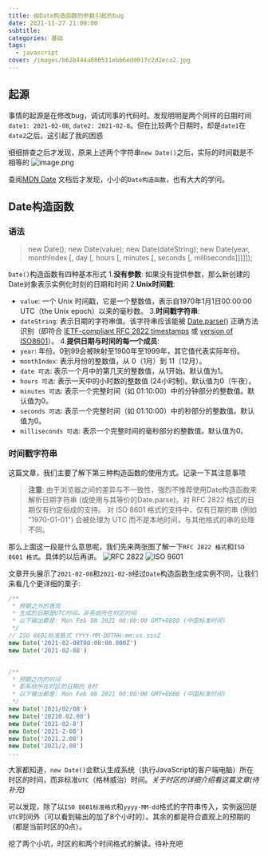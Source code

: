 ```yaml
---
title: 由Date构造函数的参数引起的bug
date: 2021-11-27 21:00:00
subtitle:
categories: 基础
tags: 
  - javascript
cover: /images/b62b444a880511ebb6edd017c2d2eca2.jpg
---
```


## 起源
事情的起源是在修改bug，调试同事的代码时。发现明明是两个同样的日期时间`date1: 2021-02-08`, `date2: 2021-02-8`。但在比较两个日期时，却是`date1`在`date2`之后。这引起了我的困惑


细细排查之后才发现，原来上述两个字符串`new Date()`之后，实际的时间戳是不相等的
![image.png](https://i.loli.net/2021/11/27/NzRCL7FMxlwZjJ5.png)

查阅[MDN Date](https://developer.mozilla.org/zh-CN/docs/Web/JavaScript/Reference/Global_Objects/Date) 文档后才发现，小小的`Date构造函数`，也有大大的学问。

## Date构造函数
### 语法
> new Date();
> new Date(value);
> new Date(dateString);
> new Date(year, monthIndex [, day [, hours [, minutes [, seconds [, milliseconds]]]]]);

`Date()`构造函数有四种基本形式
1.**没有参数**: 如果没有提供参数，那么新创建的Date对象表示实例化时刻的日期和时间
2.**Unix时间戳**: 
  - `value`: 一个 Unix 时间戳，它是一个整数值，表示自1970年1月1日00:00:00 UTC（the Unix epoch）以来的毫秒数。
3.**时间戳字符串**:
  - `dateString`: 表示日期的字符串值。该字符串应该能被 [Date.parse()](https://developer.mozilla.org/zh-CN/docs/Web/JavaScript/Reference/Global_Objects/Date/parse) 正确方法识别（即符合 [IETF-compliant RFC 2822 timestamps](https://datatracker.ietf.org/doc/html/rfc2822#page-14) 或 [version of ISO8601](https://262.ecma-international.org/5.1/#sec-15.9.1.15)）。
4.**提供日期与时间的每一个成员**:
  - `year`: 年份。0到99会被映射至1900年至1999年，其它值代表实际年份。
  - `monthIndex`: 表示月份的整数值，从 0（1月）到 11（12月）。
  - `date 可选`: 表示一个月中的第几天的整数值，从1开始。默认值为1。
  - `hours 可选`: 表示一天中的小时数的整数值 (24小时制)。默认值为0（午夜）。
  - `minutes 可选`: 表示一个完整时间（如 01:10:00）中的分钟部分的整数值。默认值为0。
  - `seconds 可选`: 表示一个完整时间（如 01:10:00）中的秒部分的整数值。默认值为0。
  - `milliseconds 可选`: 表示一个完整时间的毫秒部分的整数值。默认值为0。


### 时间戳字符串
这篇文章，我们主要了解下第三种构造函数的使用方式。记录一下其注意事项
> **注意**: 由于浏览器之间的差异与不一致性，强烈不推荐使用Date构造函数来解析日期字符串 (或使用与其等价的Date.parse)。对 RFC 2822 格式的日期仅有约定俗成的支持。 对 ISO 8601 格式的支持中，仅有日期的串 (例如 "1970-01-01") 会被处理为 UTC 而不是本地时间，与其他格式的串的处理不同。

那么上面这一段是什么意思呢，我们先来两张图了解一下`RFC 2822 格式`和`ISO 8601 格式`。具体的以后再讲。
![RFC 2822](https://i.loli.net/2021/11/27/mpEWKSg8iUYXzt5.png)
![ISO 8601](https://i.loli.net/2021/11/27/zEjkHLrBQSWIy5G.png)

文章开头展示了`2021-02-08`和`2021-02-8`经过`Date`构造函数生成实例不同，让我们来看几个更详细的栗子:
```js
/**
 * 预期之外的表现
 * 生成的日期是UTC时间，非系统所在时区时间
 * 以下输出都是: Mon Feb 08 2021 08:00:00 GMT+0800 (中国标准时间)
 */
// ISO 8601标准格式 YYYY-MM-DDTHH:mm:ss.sssZ
new Date('2021-02-08T00:00:00.000Z')
new Date('2021-02-08')


/**
 * 预期之内的时间
 * 即系统所在时区的日期的 0时
 * 以下输出都是: Mon Feb 08 2021 00:00:00 GMT+0800 (中国标准时间)
 */
new Date('2021/02/08')
new Date('20210.02.08')
new Date('2021-02-8')
new Date('2021-2-08')
new Date('2021.2.08')
new Date('2021/2.08')
...

```
大家都知道，`new Date()`会默认生成系统（执行JavaScript的客户端电脑）所在时区的时间，而非标准`UTC`（格林威治）时间。*关于时区的详细介绍看这篇文章(待补充)*

可以发现，除了以`ISO 8601标准格式`和`yyyy-MM-dd`格式的字符串传入，实例返回是`UTC`时间外（可以看到输出的加了8个小时的）。其余的都是符合直观上的预期的（都是当前时区的0点）。

挖了两个小坑，时区的和两个时间格式的解读。待补充吧

